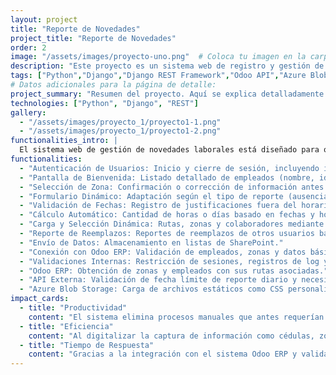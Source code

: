 ```yaml
---
layout: project
title: "Reporte de Novedades"
project_title: "Reporte de Novedades"
order: 2
image: "/assets/images/proyecto-uno.png"  # Coloca tu imagen en la carpeta assets/images
description: "Este proyecto es un sistema web de registro y gestión de novedades laborales que facilita a los empleados reportar ausencias, ingresos, retiros, cambios de zona y más, mediante formularios inteligentes y dinámicos. Incluye validaciones automáticas y conexión en tiempo real con sistemas externos, ofreciendo una interfaz amigable para una experiencia de usuario moderna y eficiente."
tags: ["Python","Django","Django REST Framework","Odoo API","Azure Blob Storage","Azure AD","OAuth 2.0","HTML","CSS","JavaScript"]
# Datos adicionales para la página de detalle:
project_summary: "Resumen del proyecto. Aquí se explica detalladamente el objetivo y el contexto de la aplicación..."
technologies: ["Python", "Django", "REST"]
gallery:
  - "/assets/images/proyecto_1/proyecto1-1.png"
  - "/assets/images/proyecto_1/proyecto1-2.png"
functionalities_intro: |
  El sistema web de gestión de novedades laborales está diseñado para optimizar la administración de reportes laborales, permitiendo a los empleados registrar novedades operativas de la organización. La plataforma ofrece una interfaz intuitiva y dinámica, asegurando una experiencia de usuario fluida y eficiente. Además, integra múltiples validaciones automáticas y conexiones en tiempo real con sistemas externos para garantizar la precisión y actualidad de los datos. Las funcionalidades del sistema están diseñadas para facilitar la gestión y el seguimiento de las novedades laborales, mejorando la eficiencia operativa y la comunicación dentro de la organización:
functionalities:
  - "Autenticación de Usuarios: Inicio y cierre de sesión, incluyendo integración con Microsoft 365."
  - "Pantalla de Bienvenida: Listado detallado de empleados (nombre, identificación, zona, departamento y correo)."
  - "Selección de Zona: Confirmación o corrección de información antes de reportar novedades."
  - "Formulario Dinámico: Adaptación según el tipo de reporte (ausencias, ingresos, retiros, etc.)."
  - "Validación de Fechas: Registro de justificaciones fuera del horario establecido."
  - "Cálculo Automático: Cantidad de horas o días basado en fechas y horarios ingresados, incluyendo cálculos específicos para novedades especiales."
  - "Carga y Selección Dinámica: Rutas, zonas y colaboradores mediante llamadas asíncronas."
  - "Reporte de Reemplazos: Reportes de reemplazos de otros usuarios basándose en el correo electrónico."
  - "Envío de Datos: Almacenamiento en listas de SharePoint."
  - "Conexión con Odoo ERP: Validación de empleados, zonas y datos básicos del ERP."
  - "Validaciones Internas: Restricción de sesiones, registros de log y control de fechas."
  - "Odoo ERP: Obtención de zonas y empleados con sus rutas asociadas."
  - "API Externa: Validación de fecha límite de reporte diario y necesidad de justificación."
  - "Azure Blob Storage: Carga de archivos estáticos como CSS personalizados y logotipos."
impact_cards:
  - title: "Productividad"
    content: "El sistema elimina procesos manuales que antes requerían llamadas, correos y aprobaciones físicas, permitiendo a los empleados registrar novedades de manera rápida, directa y organizada a través de formularios inteligentes."
  - title: "Eficiencia"
    content: "Al digitalizar la captura de información como cédulas, zonas y rutas, se eliminan los errores comunes de transcripción que antes ocurrían en procesos manuales en papel, mejorando la precisión de los reportes y asegurando datos confiables que impactan positivamente en la productividad operativa."
  - title: "Tiempo de Respuesta"
    content: "Gracias a la integración con el sistema Odoo ERP y validaciones automáticas en el frontend, las novedades se verifican y registran de forma instantánea, reduciendo significativamente los tiempos de respuesta ante ausencias, cambios de turno o ingresos."
---
```


